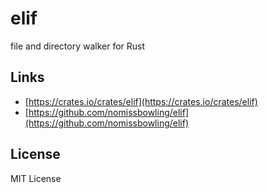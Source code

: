 elif
====

file and directory walker for Rust


Links
-----

- [https://crates.io/crates/elif](https://crates.io/crates/elif)
- [https://github.com/nomissbowling/elif](https://github.com/nomissbowling/elif)


License
-------

MIT License
